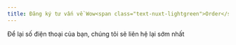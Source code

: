 ```yaml
---
title: Đăng ký tư vấn về Wow<span class="text-nuxt-lightgreen">Order</span>
---
```

Để lại số điện thoại của bạn, chúng tôi sẽ liên hệ lại sớm nhất
